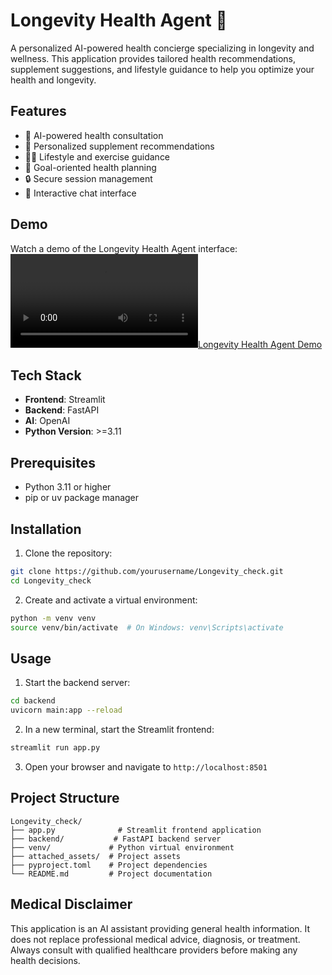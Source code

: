 # Longevity Health Agent 🧬

A personalized AI-powered health concierge specializing in longevity and wellness. This application provides tailored health recommendations, supplement suggestions, and lifestyle guidance to help you optimize your health and longevity.

## Features

- 🤖 AI-powered health consultation
- 💊 Personalized supplement recommendations
- 🏃‍♂️ Lifestyle and exercise guidance
- 🎯 Goal-oriented health planning
- 🔒 Secure session management
- 💬 Interactive chat interface

## Demo

Watch a demo of the Longevity Health Agent interface:
[![Longevity Health Agent Demo](media/output-VEED.mp4)](media/output-VEED.mp4)

## Tech Stack

- **Frontend**: Streamlit
- **Backend**: FastAPI
- **AI**: OpenAI
- **Python Version**: >=3.11

## Prerequisites

- Python 3.11 or higher
- pip or uv package manager

## Installation

1. Clone the repository:
```bash
git clone https://github.com/yourusername/Longevity_check.git
cd Longevity_check
```

2. Create and activate a virtual environment:
```bash
python -m venv venv
source venv/bin/activate  # On Windows: venv\Scripts\activate
```

## Usage

1. Start the backend server:
```bash
cd backend
uvicorn main:app --reload
```

2. In a new terminal, start the Streamlit frontend:
```bash
streamlit run app.py
```

3. Open your browser and navigate to `http://localhost:8501`

## Project Structure

```
Longevity_check/
├── app.py              # Streamlit frontend application
├── backend/           # FastAPI backend server
├── venv/             # Python virtual environment
├── attached_assets/  # Project assets
├── pyproject.toml    # Project dependencies
└── README.md         # Project documentation
```

## Medical Disclaimer

This application is an AI assistant providing general health information. It does not replace professional medical advice, diagnosis, or treatment. Always consult with qualified healthcare providers before making any health decisions.


